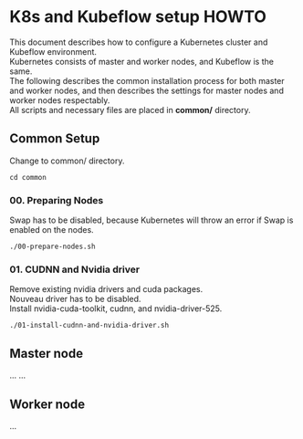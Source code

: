 # K8s and Kubeflow setup HOWTO
This document describes how to configure a Kubernetes cluster and Kubeflow environment.  
Kubernetes consists of master and worker nodes, and Kubeflow is the same.  
The following describes the common installation process for both master and worker nodes, and then describes the settings for master nodes and worker nodes respectably.  
All scripts and necessary files are placed in **common/** directory.  

## Common Setup
Change to common/ directory.
```
cd common
```
### 00. Preparing Nodes
Swap has to be disabled, because Kubernetes will throw an error if Swap is enabled on the nodes.
```
./00-prepare-nodes.sh
```
### 01. CUDNN and Nvidia driver
Remove existing nvidia drivers and cuda packages.  
Nouveau driver has to be disabled.  
Install nvidia-cuda-toolkit, cudnn, and nvidia-driver-525.
```
./01-install-cudnn-and-nvidia-driver.sh
```
## Master node
...
...

## Worker node

...

